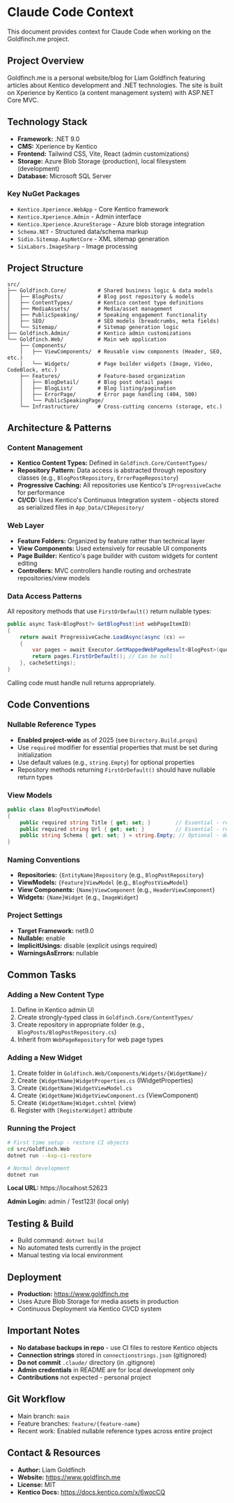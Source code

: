 # Claude Code Context

This document provides context for Claude Code when working on the Goldfinch.me project.

## Project Overview

Goldfinch.me is a personal website/blog for Liam Goldfinch featuring articles about Kentico development and .NET technologies. The site is built on Xperience by Kentico (a content management system) with ASP.NET Core MVC.

## Technology Stack

- **Framework:** .NET 9.0
- **CMS:** Xperience by Kentico
- **Frontend:** Tailwind CSS, Vite, React (admin customizations)
- **Storage:** Azure Blob Storage (production), local filesystem (development)
- **Database:** Microsoft SQL Server

### Key NuGet Packages

- `Kentico.Xperience.WebApp` - Core Kentico framework
- `Kentico.Xperience.Admin` - Admin interface
- `Kentico.Xperience.AzureStorage` - Azure blob storage integration
- `Schema.NET` - Structured data/schema markup
- `Sidio.Sitemap.AspNetCore` - XML sitemap generation
- `SixLabors.ImageSharp` - Image processing

## Project Structure

```
src/
├── Goldfinch.Core/          # Shared business logic & data models
│   ├── BlogPosts/           # Blog post repository & models
│   ├── ContentTypes/        # Kentico content type definitions
│   ├── MediaAssets/         # Media/asset management
│   ├── PublicSpeaking/      # Speaking engagement functionality
│   ├── SEO/                 # SEO models (breadcrumbs, meta fields)
│   └── Sitemap/             # Sitemap generation logic
├── Goldfinch.Admin/         # Kentico admin customizations
└── Goldfinch.Web/           # Main web application
    ├── Components/
    │   ├── ViewComponents/  # Reusable view components (Header, SEO, etc.)
    │   └── Widgets/         # Page builder widgets (Image, Video, CodeBlock, etc.)
    ├── Features/            # Feature-based organization
    │   ├── BlogDetail/      # Blog post detail pages
    │   ├── BlogList/        # Blog listing/pagination
    │   ├── ErrorPage/       # Error page handling (404, 500)
    │   └── PublicSpeakingPage/
    └── Infrastructure/      # Cross-cutting concerns (storage, etc.)
```

## Architecture & Patterns

### Content Management

- **Kentico Content Types:** Defined in `Goldfinch.Core/ContentTypes/`
- **Repository Pattern:** Data access is abstracted through repository classes (e.g., `BlogPostRepository`, `ErrorPageRepository`)
- **Progressive Caching:** All repositories use Kentico's `IProgressiveCache` for performance
- **CI/CD:** Uses Kentico's Continuous Integration system - objects stored as serialized files in `App_Data/CIRepository/`

### Web Layer

- **Feature Folders:** Organized by feature rather than technical layer
- **View Components:** Used extensively for reusable UI components
- **Page Builder:** Kentico's page builder with custom widgets for content editing
- **Controllers:** MVC controllers handle routing and orchestrate repositories/view models

### Data Access Patterns

All repository methods that use `FirstOrDefault()` return nullable types:

```csharp
public async Task<BlogPost?> GetBlogPost(int webPageItemID)
{
    return await ProgressiveCache.LoadAsync(async (cs) =>
    {
        var pages = await Executor.GetMappedWebPageResult<BlogPost>(queryBuilder);
        return pages.FirstOrDefault(); // Can be null
    }, cacheSettings);
}
```

Calling code must handle null returns appropriately.

## Code Conventions

### Nullable Reference Types

- **Enabled project-wide** as of 2025 (see `Directory.Build.props`)
- Use `required` modifier for essential properties that must be set during initialization
- Use default values (e.g., `string.Empty`) for optional properties
- Repository methods returning `FirstOrDefault()` should have nullable return types

### View Models

```csharp
public class BlogPostViewModel
{
    public required string Title { get; set; }        // Essential - required
    public required string Url { get; set; }          // Essential - required
    public string Schema { get; set; } = string.Empty; // Optional - default value
}
```

### Naming Conventions

- **Repositories:** `{EntityName}Repository` (e.g., `BlogPostRepository`)
- **ViewModels:** `{Feature}ViewModel` (e.g., `BlogPostViewModel`)
- **View Components:** `{Name}ViewComponent` (e.g., `HeaderViewComponent`)
- **Widgets:** `{Name}Widget` (e.g., `ImageWidget`)

### Project Settings

- **Target Framework:** net9.0
- **Nullable:** enable
- **ImplicitUsings:** disable (explicit usings required)
- **WarningsAsErrors:** nullable

## Common Tasks

### Adding a New Content Type

1. Define in Kentico admin UI
2. Create strongly-typed class in `Goldfinch.Core/ContentTypes/`
3. Create repository in appropriate folder (e.g., `BlogPosts/BlogPostRepository.cs`)
4. Inherit from `WebPageRepository` for web page types

### Adding a New Widget

1. Create folder in `Goldfinch.Web/Components/Widgets/{WidgetName}/`
2. Create `{WidgetName}WidgetProperties.cs` (IWidgetProperties)
3. Create `{WidgetName}WidgetViewModel.cs`
4. Create `{WidgetName}WidgetViewComponent.cs` (ViewComponent)
5. Create `{WidgetName}Widget.cshtml` (view)
6. Register with `[RegisterWidget]` attribute

### Running the Project

```bash
# First time setup - restore CI objects
cd src/Goldfinch.Web
dotnet run --kxp-ci-restore

# Normal development
dotnet run
```

**Local URL:** https://localhost:52623

**Admin Login:** admin / Test123! (local only)

## Testing & Build

- Build command: `dotnet build`
- No automated tests currently in the project
- Manual testing via local environment

## Deployment

- **Production:** https://www.goldfinch.me
- Uses Azure Blob Storage for media assets in production
- Continuous Deployment via Kentico CI/CD system

## Important Notes

- **No database backups in repo** - use CI files to restore Kentico objects
- **Connection strings** stored in `connectionstrings.json` (gitignored)
- **Do not commit** `.claude/` directory (in .gitignore)
- **Admin credentials** in README are for local development only
- **Contributions** not expected - personal project

## Git Workflow

- Main branch: `main`
- Feature branches: `feature/{feature-name}`
- Recent work: Enabled nullable reference types across entire project

## Contact & Resources

- **Author:** Liam Goldfinch
- **Website:** https://www.goldfinch.me
- **License:** MIT
- **Kentico Docs:** https://docs.kentico.com/x/6wocCQ

